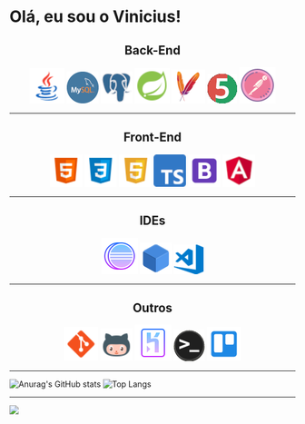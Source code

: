 # Olá, eu sou o Vinicius!


<div align="center">
<h2>Back-End</h2>
  <p>
    <img src="Logos-Conhecimentos/Java.png" alt="Java" title="Java" height="62px" width="62px">
    <img src="Logos-Conhecimentos/MySQL.png" alt="MySQL" title="MySQL">
    <img src="Logos-Conhecimentos/PostgreSQL.png" alt="PostgreSQL" title="PostgreSQL">
    <img src="Logos-Conhecimentos/Spring Boot.png" alt="Spring" title="Spring" height="62px" width="62px">
    <img src="Logos-Conhecimentos/Maven.png" alt="Maven" title="Maven">
    <img src="Logos-Conhecimentos/Junit.png" alt="Junit" title="Junit">
    <img src="Logos-Conhecimentos/Postman.png" alt="Postman" title="Postman">
  </p>

---

  <h2>Front-End</h2>
  <p>
    <img src="Logos-Conhecimentos/HTML.png" alt="HTML" title="HTML" height="57px" width="57px">
    <img src="Logos-Conhecimentos/CSS.png" alt="CSS" title="CSS" height="57px" width="57px">
    <img src="Logos-Conhecimentos/JS.png" alt="JS" title="JS" height="57px" width="57px">
    <img src="Logos-Conhecimentos/TypeScript.png" alt="TypeScript" title="TypeScript" height="57px" width="57px">
    <img src="Logos-Conhecimentos/Bootstrap.png" alt="Bootstrap" title="Bootstrap" height="57px" width="57px">
    <img src="Logos-Conhecimentos/Angular.png" alt="Angular" title="Angular" height="57px" width="57px">
  </p>

---

  <h2>IDEs</h2>
  <p>
    <img src="Logos-Conhecimentos/Eclipse.png" alt="Eclipse" title="Eclipse">
    <img src="Logos-Conhecimentos/NetBeans1.png" alt="NetBeans" title="NetBeans">
    <img src="Logos-Conhecimentos/VSCode.png" alt="VSCode" title="VSCode">
  </p>

---

  <h2>Outros</h2>
  <p>
    <img src="Logos-Conhecimentos/Git.png" alt="Git" title="Git" height="60px" width="60px">
    <img src="Logos-Conhecimentos/GitHub.png" alt="GitHub" title="GitHub" height="57px" width="57px">
    <img src="Logos-Conhecimentos/Heroku.png" alt="Heroku" title="Heroku">
    <img src="Logos-Conhecimentos/Terminal.png" alt="Terminal" title="Terminal">
    <img src="Logos-Conhecimentos/Trello.png" alt="Trello" title="Trello" height="60px" width="60px">
  </p>
  
---
  
</div>

![Anurag's GitHub stats](https://github-readme-stats.vercel.app/api?username=vnspacheco&show_icons=true&theme=highcontrast) ![Top Langs](https://github-readme-stats.vercel.app/api/top-langs/?username=vnspacheco&layout=compact&theme=highcontrast)

</div>

<hr>

[<img src="https://img.shields.io/badge/linkedin-%230077B5.svg?&style=for-the-badge&logo=linkedin&logoColor=white" />](https://www.linkedin.com/in/vinicius-pacheco/)
